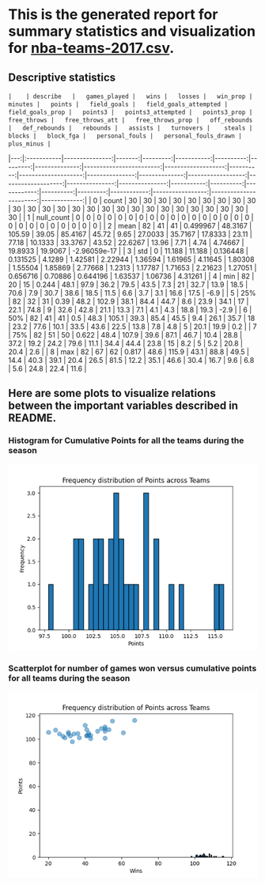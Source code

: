 # This is the generated report for summary statistics and visualization for [nba-teams-2017.csv](https://github.com/nogibjj/706_Week03_YL/blob/main/nba-teams-2017.csv).
## Descriptive statistics 

    |    | describe   |   games_played |   wins |   losses |   win_prop |   minutes |   points |   field_goals |   field_goals_attempted |   field_goals_prop |   points3 |   points3_attempted |   points3_prop |   free_throws |   free_throws_att |   free_throws_prop |   off_rebounds |   def_rebounds |   rebounds |   assists |   turnovers |    steals |   blocks |   block_fga |   personal_fouls |   personal_fouls_drawn |   plus_minus |
|---:|:-----------|---------------:|-------:|---------:|-----------:|----------:|---------:|--------------:|------------------------:|-------------------:|----------:|--------------------:|---------------:|--------------:|------------------:|-------------------:|---------------:|---------------:|-----------:|----------:|------------:|----------:|---------:|------------:|-----------------:|-----------------------:|-------------:|
|  0 | count      |             30 | 30     |   30     |  30        | 30        |  30      |      30       |                30       |           30       |  30       |            30       |       30       |      30       |          30       |           30       |        30      |       30       |   30       |  30       |    30       | 30        | 30       |   30        |         30       |               30       | 30           |
|  1 | null_count |              0 |  0     |    0     |   0        |  0        |   0      |       0       |                 0       |            0       |   0       |             0       |        0       |       0       |           0       |            0       |         0      |        0       |    0       |   0       |     0       |  0        |  0       |    0        |          0       |                0       |  0           |
|  2 | mean       |             82 | 41     |   41     |   0.499967 | 48.3167   | 105.59   |      39.05    |                85.4167  |           45.72    |   9.65    |            27.0033  |       35.7167  |      17.8333  |          23.11    |           77.18    |        10.1333 |       33.3767  |   43.52    |  22.6267  |    13.96    |  7.71     |  4.74    |    4.74667  |         19.8933  |               19.9067  | -2.96059e-17 |
|  3 | std        |              0 | 11.188 |   11.188 |   0.136448 |  0.131525 |   4.1289 |       1.42581 |                 2.22944 |            1.36594 |   1.61965 |             4.11645 |        1.80308 |       1.55504 |           1.85869 |            2.77668 |         1.2313 |        1.17787 |    1.71653 |   2.21623 |     1.27051 |  0.656716 |  0.70886 |    0.644196 |          1.63537 |                1.06736 |  4.31261     |
|  4 | min        |             82 | 20     |   15     |   0.244    | 48.1      |  97.9    |      36.2     |                79.5     |           43.5     |   7.3     |            21       |       32.7     |      13.9     |          18.5     |           70.6     |         7.9    |       30.7     |   38.6     |  18.5     |    11.5     |  6.6      |  3.7     |    3.1      |         16.6     |               17.5     | -6.9         |
|  5 | 25%        |             82 | 32     |   31     |   0.39     | 48.2      | 102.9    |      38.1     |                84.4     |           44.7     |   8.6     |            23.9     |       34.1     |      17       |          22.1     |           74.8     |         9      |       32.6     |   42.8     |  21.1     |    13.3     |  7.1      |  4.1     |    4.3      |         18.8     |               19.3     | -2.9         |
|  6 | 50%        |             82 | 41     |   41     |   0.5      | 48.3      | 105.1    |      39.3     |                85.4     |           45.5     |   9.4     |            26.1     |       35.7     |      18       |          23.2     |           77.6     |        10.1    |       33.5     |   43.6     |  22.5     |    13.8     |  7.8      |  4.8     |    5        |         20.1     |               19.9     |  0.2         |
|  7 | 75%        |             82 | 51     |   50     |   0.622    | 48.4      | 107.9    |      39.6     |                87.1     |           46.7     |  10.4     |            28.8     |       37.2     |      19.2     |          24.2     |           79.6     |        11.1    |       34.4     |   44.4     |  23.8     |    15       |  8.2      |  5       |    5.2      |         20.8     |               20.4     |  2.6         |
|  8 | max        |             82 | 67     |   62     |   0.817    | 48.6      | 115.9    |      43.1     |                88.8     |           49.5     |  14.4     |            40.3     |       39.1     |      20.4     |          26.5     |           81.5     |        12.2    |       35.1     |   46.6     |  30.4     |    16.7     |  9.6      |  6.8     |    5.6      |         24.8     |               22.4     | 11.6         | 
    
## Here are some plots to visualize relations between the important variables described in README. 
### Histogram for Cumulative Points for all the teams during the season 
![Alt text](figures/points-hist.png) 
### Scatterplot for number of games won versus cumulative points for all teams during the season 
![Alt text](figures/scatter.png)
